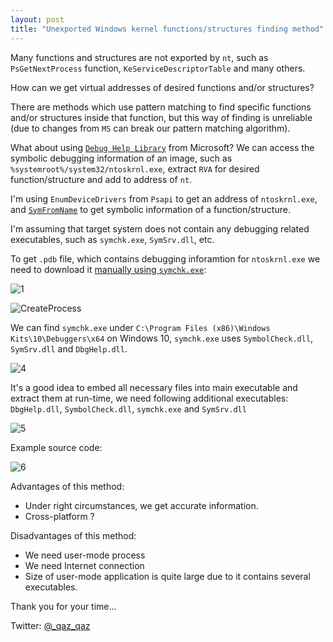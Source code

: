 ```yaml
---
layout: post
title: "Unexported Windows kernel functions/structures finding method"
---
```


Many functions and structures are not exported by `nt`, such as `PsGetNextProcess` function, `KeServiceDescriptorTable` and many others.

How can we get virtual addresses of desired functions and/or structures?

There are methods which use pattern matching to find specific functions and/or structures inside that function, but this way of finding is unreliable (due to changes from `MS` can break our pattern matching algorithm).

What about using [`Debug Help Library`](https://msdn.microsoft.com/en-us/library/windows/desktop/ms679291(v=vs.85).aspx) from Microsoft? We can access the symbolic debugging information of an image, such as `%systemroot%/system32/ntoskrnl.exe`, extract `RVA` for desired function/structure and add to address of `nt`.

I'm using `EnumDeviceDrivers` from `Psapi` to get an address of `ntoskrnl.exe`, and [`SymFromName`](https://www.codeproject.com/articles/132742/writing-windows-debugger-part) to get symbolic information of a function/structure.

I'm assuming that target system does not contain any debugging related executables, such as `symchk.exe`, `SymSrv.dll`, etc.

To get `.pdb` file, which contains debugging inforamtion for `ntoskrnl.exe` we need to download it [manually using `symchk.exe`](https://msdn.microsoft.com/en-us/library/windows/desktop/ee416588(v=vs.85).aspx#getting_symbols_manually):

![1](https://user-images.githubusercontent.com/16405698/36641180-37f6f74e-1a23-11e8-96a5-ef99e400f104.PNG)

![CreateProcess](https://user-images.githubusercontent.com/16405698/36643635-560bd4fc-1a46-11e8-94c5-c3a75ca6b57e.PNG)

We can find `symchk.exe` under `C:\Program Files (x86)\Windows Kits\10\Debuggers\x64` on Windows 10, `symchk.exe` uses `SymbolCheck.dll`, `SymSrv.dll` and `DbgHelp.dll`.

![4](https://user-images.githubusercontent.com/16405698/36641177-3792d412-1a23-11e8-93e1-bef1b983bf19.PNG)

It's a good idea to embed all necessary files into main executable and extract them at run-time, we need following additional executables: `DbgHelp.dll`, `SymbolCheck.dll`, `symchk.exe` and `SymSrv.dll`

![5](https://user-images.githubusercontent.com/16405698/36641594-f54501f0-1a29-11e8-85f1-2329807243bb.PNG)


Example source code:

<script src="https://gist.github.com/anonymous/83638b317ae735b6d9a779f4addad863.js"></script>


![6](https://user-images.githubusercontent.com/16405698/36641179-37d32cc4-1a23-11e8-88c0-9c699507cd1c.PNG)

Advantages of this method:

* Under right circumstances, we get accurate information.
* Cross-platform ?

Disadvantages of this method:

* We need user-mode process
* We need Internet connection
* Size of user-mode application is quite large due to it contains several executables.


Thank you for your time...

Twitter: [@_qaz_qaz](https://twitter.com/_qaz_qaz)